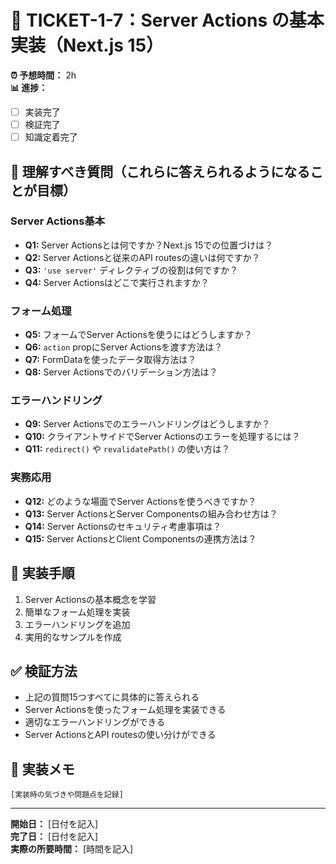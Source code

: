 # 🔨 TICKET-1-7：Server Actions の基本実装（Next.js 15）

**⏰ 予想時間：** 2h  
**📊 進捗：** 
- [ ] 実装完了
- [ ] 検証完了  
- [ ] 知識定着完了

## 🎯 理解すべき質問（これらに答えられるようになることが目標）

### Server Actions基本
- **Q1:** Server Actionsとは何ですか？Next.js 15での位置づけは？
- **Q2:** Server Actionsと従来のAPI routesの違いは何ですか？
- **Q3:** `'use server'` ディレクティブの役割は何ですか？
- **Q4:** Server Actionsはどこで実行されますか？

### フォーム処理
- **Q5:** フォームでServer Actionsを使うにはどうしますか？
- **Q6:** `action` propにServer Actionsを渡す方法は？
- **Q7:** FormDataを使ったデータ取得方法は？
- **Q8:** Server Actionsでのバリデーション方法は？

### エラーハンドリング
- **Q9:** Server Actionsでのエラーハンドリングはどうしますか？
- **Q10:** クライアントサイドでServer Actionsのエラーを処理するには？
- **Q11:** `redirect()` や `revalidatePath()` の使い方は？

### 実務応用
- **Q12:** どのような場面でServer Actionsを使うべきですか？
- **Q13:** Server ActionsとServer Componentsの組み合わせ方は？
- **Q14:** Server Actionsのセキュリティ考慮事項は？
- **Q15:** Server ActionsとClient Componentsの連携方法は？

## 📝 実装手順

1. Server Actionsの基本概念を学習
2. 簡単なフォーム処理を実装
3. エラーハンドリングを追加
4. 実用的なサンプルを作成

## ✅ 検証方法

- 上記の質問15つすべてに具体的に答えられる
- Server Actionsを使ったフォーム処理を実装できる
- 適切なエラーハンドリングができる
- Server ActionsとAPI routesの使い分けができる

## 💭 実装メモ

```
[実装時の気づきや問題点を記録]
```

---

**開始日：** [日付を記入]  
**完了日：** [日付を記入]  
**実際の所要時間：** [時間を記入] 